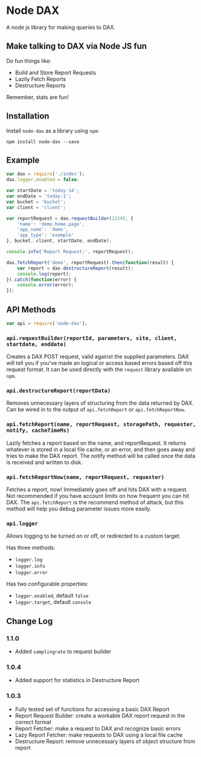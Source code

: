 # Node DAX
A node js library for making queries to DAX.

## Make talking to DAX via Node JS fun
Do fun things like:
- Build and Store Report Requests
- Lazily Fetch Reports
- Destructure Reports

Remember, stats are fun!

## Installation
Install `node-dax` as a library using `npm`:

```
npm install node-dax --save
```

## Example

```js
var dax = require('./index');
dax.logger.enabled = false;

var startDate = 'today-14';
var endDate = 'today-1';
var bucket = 'bucket';
var client = 'client';

var reportRequest = dax.requestBuilder(12345, {
    'name': 'demo.home.page',
    'app_name': 'demo',
    'app_type': 'example'
}, bucket, client, startDate, endDate);

console.info('Report Request:', reportRequest);

dax.fetchReport('demo', reportRequest).then(function(result) {
    var report = dax.destructureReport(result);
    console.log(report);
}).catch(function(error) {
    console.error(error);
});
```

## API Methods

```js
var api = require('node-dax');
```

### `api.requestBuilder(reportId, parameters, site, client, startdate, enddate)`
Creates a DAX POST request, valid against the supplied parameters. DAX will tell you if you've made an logical or access based errors based off this request format. It can be used directly with the `request` library available on `npm`.

### `api.destructureReport(reportData)`
Removes unnecessary layers of structuring from the data returned by DAX. Can be wired in to the output of `api.fetchReport` or `api.fetchReportNow`.

### `api.fetchReport(name, reportRequest, storagePath, requester, notify, cacheTimeMs)`
Lazily fetches a report based on the name, and reportRequest. It returns whatever is stored in a local file cache, or an error, and then goes away and tries to make the DAX report. The notify method will be called once the data is received and written to disk.

### `api.fetchReportNow(name, reportRequest, requester)`
Fetches a report, now! Immediately goes off and hits DAX with a request. Not recommended if you have account limits on how frequent you can hit DAX. The `api.fetchReport` is the recommend method of attack, but this method will help you debug parameter issues more easily.

### `api.logger`
Allows logging to be turned on or off, or redirected to a custom target.

Has three methods:
- `logger.log`
- `logger.info`
- `logger.error`

Has two configurable properties:
- `logger.enabled`, default `false`
- `logger.target`, default `console`

## Change Log

### 1.1.0

* Added `samplingrate` to request builder

### 1.0.4

* Added support for statistics in Destructure Report

### 1.0.3

* Fully tested set of functions for accessing a basic DAX Report
* Report Request Builder: create a workable DAX report request in the correct format
* Report Fetcher: make a request to DAX and recognize basic errors
* Lazy Report Fetcher: make requests to DAX using a local file cache
* Destructure Report: remove unnecessary layers of object structure from report
